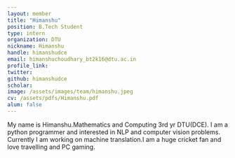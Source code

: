 ```yaml
---
layout: member
title: "Himanshu"
position: B.Tech Student
type: intern
organization: DTU
nickname: Himanshu
handle: himanshudce
email: himanshuchoudhary_bt2k16@dtu.ac.in
profile_link: 
twitter: 
github: himanshudce
scholar: 
image: /assets/images/team/himanshu.jpeg
cv: /assets/pdfs/Himanshu.pdf
alum: false
---
```

My name is Himanshu.Mathematics and Computing 3rd yr DTU(DCE). I am a python programmer and interested in NLP and computer vision problems. Currently I am working on machine translation.I am a huge cricket fan and love travelling and  PC gaming.